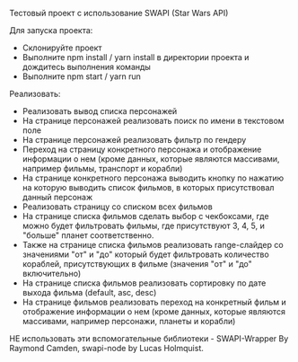 Тестовый проект с использование SWAPI (Star Wars API)

Для запуска проекта:

- Склонируйте проект
- Выполните npm install / yarn install в директории проекта и дождитесь выполнения команды
- Выполните npm start / yarn run

Реализовать:

- Реализовать вывод списка персонажей
- На странице персонажей реализовать поиск по имени в текстовом поле
- На странице персонажей реализовать фильтр по гендеру
- Переход на страницу конкретного персонажа и отображение информации о нем (кроме данных, которые являются массивами, например фильмы, транспорт и корабли)
- На странице конкретного персонажа выводить кнопку по нажатию на которую выводить список фильмов, в которых присутствовал данный персонаж
- Реализовать страницу со списком всех фильмов
- На странице списка фильмов сделать выбор с чекбоксами, где можно будет фильтровать фильмы, где присутствуют 3, 4, 5, и "больше" планет соответственно.
- Также на странице списка фильмов реализовать range-слайдер со значениями "от" и "до" который будет фильтровать количество кораблей, присутствующих в фильме (значения "от" и "до" включительно)
- На странице списка фильмов реализовать сортировку по дате выхода фильма (default, asc, desc)
- На странице фильмов реализовать переход на конкретный фильм и отображение информации о нем (кроме данных, которые являются массивами, например персонажи, планеты и корабли)

НЕ использовать эти вспомогательные библиотеки - SWAPI-Wrapper By Raymond Camden, swapi-node by Lucas Holmquist.
